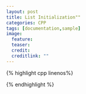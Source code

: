 ```yaml
---
layout: post
title: List Initialization""
categories: CPP
tags: [documentation,sample]
image:
  feature: 
  teaser:  
  credit: 
  creditlink: ""
---
```


{% highlight cpp linenos%}

{% endhighlight %}
